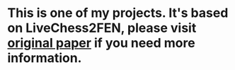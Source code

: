 # This is one of my projects. It's based on LiveChess2FEN, please visit [original paper](https://arxiv.org/abs/2012.06858) if you need more information.

